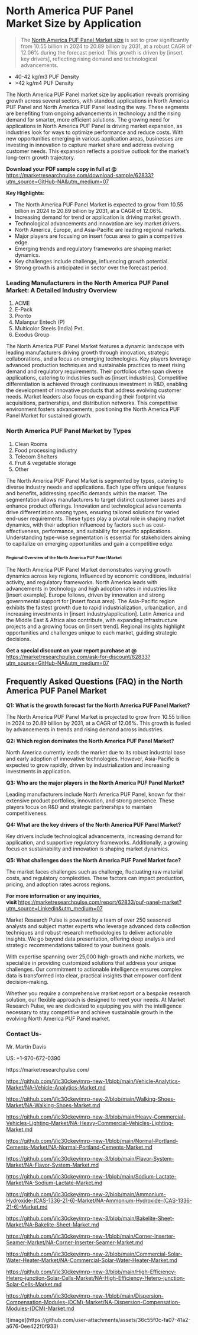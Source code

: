 <h1>North America PUF Panel Market&nbsp;Size by Application</h1><blockquote><p>The <a href="https://marketresearchpulse.com/download-sample/62833?utm_source=GitHub-NA&amp;utm_medium=07">North America PUF Panel Market size</a> is set to grow significantly from 10.55 billion in 2024 to 20.89 billion by 2031, at a robust CAGR of 12.06% during the forecast period. This growth is driven by [insert key drivers], reflecting rising demand and technological advancements.</p></blockquote><ul><li>40-42 kg/m3 PUF Density<li> >42 kg/m4 PUF Density</li></ul><p>The North America PUF Panel market size by application reveals promising growth across several sectors, with standout applications in North America PUF Panel and North America PUF Panel leading the way. These segments are benefiting from ongoing advancements in technology and the rising demand for smarter, more efficient solutions. The growing need for applications in North America PUF Panel is driving market expansion, as industries look for ways to optimize performance and reduce costs. With new opportunities emerging in various application areas, businesses are investing in innovation to capture market share and address evolving customer needs. This expansion reflects a positive outlook for the market’s long-term growth trajectory.</p><p><strong>Download your PDF sample copy in full at @ </strong><a href="https://marketresearchpulse.com/download-sample/62833?utm_source=GitHub-NA&amp;utm_medium=07">https://marketresearchpulse.com/download-sample/62833?utm_source=GitHub-NA&amp;utm_medium=07</a></p><p><strong>Key Highlights: </strong></p><ul><li>The North America PUF Panel Market is expected to grow from 10.55 billion in 2024 to 20.89 billion by 2031, at a CAGR of 12.06%.</li><li>Increasing demand for trend or application is driving market growth.</li><li>Technological advancements and innovation are key market drivers.</li><li>North America, Europe, and Asia-Pacific are leading regional markets.</li><li>Major players are focusing on insert focus area to gain a competitive edge.</li><li>Emerging trends and regulatory frameworks are shaping market dynamics.</li><li>Key challenges include challenge, influencing growth potential.</li><li>Strong growth is anticipated in sector over the forecast period.</li></ul><h3>Leading Manufacturers in the North America PUF Panel Market: A Detailed Industry Overview</h3><ol><li>ACME</li><li>E-Pack</li><li>Pronto</li><li>Malanpur Entech (P)</li><li>Multicolor Steels (India) Pvt.</li><li>Exodus Group</li></ol><div class="flex max-w-full flex-col flex-grow"><div class="min-h-8 text-message flex w-full flex-col items-end gap-2 whitespace-normal break-words [.text-message+&amp;]:mt-5" dir="auto" data-message-author-role="assistant" data-message-id="fd8432e4-4910-450d-b182-61b7bfb0a01f" data-message-model-slug="gpt-4o"><div class="flex w-full flex-col gap-1 empty:hidden first:pt-[3px]"><div class="markdown prose w-full break-words dark:prose-invert light"><p>The North America PUF Panel Market features a dynamic landscape with leading manufacturers driving growth through innovation, strategic collaborations, and a focus on emerging technologies. Key players leverage advanced production techniques and sustainable practices to meet rising demand and regulatory requirements. Their portfolios often span diverse applications, catering to industries such as [insert industries]. Competitive differentiation is achieved through continuous investment in R&amp;D, enabling the development of innovative products that address evolving customer needs. Market leaders also focus on expanding their footprint via acquisitions, partnerships, and distribution networks. This competitive environment fosters advancements, positioning the North America PUF Panel Market for sustained growth.</p></div></div></div></div><h3>North America PUF Panel Market by Types</h3><ol><li>Clean Rooms<li> Food processing industry<li> Telecom Shelters<li> Fruit & vegetable storage<li> Other</li></ol><div class="flex max-w-full flex-col flex-grow"><div class="min-h-8 text-message flex w-full flex-col items-end gap-2 whitespace-normal break-words [.text-message+&amp;]:mt-5" dir="auto" data-message-author-role="assistant" data-message-id="084470be-0bb7-4664-bddf-5156b4f41249" data-message-model-slug="gpt-4o-mini"><div class="flex w-full flex-col gap-1 empty:hidden first:pt-[3px]"><div class="markdown prose w-full break-words dark:prose-invert light"><p>The North America PUF Panel Market is segmented by types, catering to diverse industry needs and applications. Each type offers unique features and benefits, addressing specific demands within the market. The segmentation allows manufacturers to target distinct customer bases and enhance product offerings. Innovation and technological advancements drive differentiation among types, ensuring tailored solutions for varied end-user requirements. These types play a pivotal role in shaping market dynamics, with their adoption influenced by factors such as cost-effectiveness, performance, and suitability for specific applications. Understanding type-wise segmentation is essential for stakeholders aiming to capitalize on emerging opportunities and gain a competitive edge.</p></div></div></div></div><h3><span style="font-size: 11px;">Regional Overview of the North America PUF Panel Market</span></h3><div class="flex max-w-full flex-col flex-grow"><div class="min-h-8 text-message flex w-full flex-col items-end gap-2 whitespace-normal break-words [.text-message+&amp;]:mt-5" dir="auto" data-message-author-role="assistant" data-message-id="e9038762-ce64-4e30-91c9-9bd413514231" data-message-model-slug="gpt-4o-mini"><div class="flex w-full flex-col gap-1 empty:hidden first:pt-[3px]"><div class="markdown prose w-full break-words dark:prose-invert light"><p>The North America PUF Panel Market demonstrates varying growth dynamics across key regions, influenced by economic conditions, industrial activity, and regulatory frameworks. North America leads with advancements in technology and high adoption rates in industries like [insert example]. Europe follows, driven by innovation and strong governmental support for [insert focus area]. The Asia-Pacific region exhibits the fastest growth due to rapid industrialization, urbanization, and increasing investments in [insert industry/application]. Latin America and the Middle East &amp; Africa also contribute, with expanding infrastructure projects and a growing focus on [insert trend]. Regional insights highlight opportunities and challenges unique to each market, guiding strategic decisions.</p></div></div></div></div><p><strong>Get a special discount on your report purchase at @ </strong><a href="https://marketresearchpulse.com/ask-for-discount/62833?utm_source=GitHub-NA&amp;utm_medium=07">https://marketresearchpulse.com/ask-for-discount/62833?utm_source=GitHub-NA&amp;utm_medium=07</a></p><h2>Frequently Asked Questions (FAQ) in the North America PUF Panel Market</h2><p><strong>Q1: What is the growth forecast for the North America PUF Panel Market?</strong></p><p>The North America PUF Panel Market is projected to grow from 10.55 billion in 2024 to 20.89 billion by 2031, at a CAGR of 12.06%. This growth is fueled by advancements in trends and rising demand across industries.</p><p><strong>Q2: Which region dominates the North America PUF Panel Market?</strong></p><p>North America currently leads the market due to its robust industrial base and early adoption of innovative technologies. However, Asia-Pacific is expected to grow rapidly, driven by industrialization and increasing investments in application.</p><p><strong>Q3: Who are the major players in the North America PUF Panel Market?</strong></p><p>Leading manufacturers include North America PUF Panel, known for their extensive product portfolios, innovation, and strong presence. These players focus on R&amp;D and strategic partnerships to maintain competitiveness.</p><p><strong>Q4: What are the key drivers of the North America PUF Panel Market?</strong></p><p>Key drivers include technological advancements, increasing demand for application, and supportive regulatory frameworks. Additionally, a growing focus on sustainability and innovation is shaping market dynamics.</p><p><strong>Q5: What challenges does the North America PUF Panel Market face?</strong></p><p>The market faces challenges such as challenge, fluctuating raw material costs, and regulatory complexities. These factors can impact production, pricing, and adoption rates across regions.</p><p><strong>For more information or any inquiries, visit&nbsp;</strong><a href="https://marketresearchpulse.com/report/62833/puf-panel-market?utm_source=Linkedin&utm_medium=07">https://marketresearchpulse.com/report/62833/puf-panel-market?utm_source=Linkedin&utm_medium=07</a></p><p>Market Research Pulse is powered by a team of over 250 seasoned analysts and subject matter experts who leverage advanced data collection techniques and robust research methodologies to deliver actionable insights. We go beyond data presentation, offering deep analysis and strategic recommendations tailored to your business goals.</p><p>With expertise spanning over 25,000 high-growth and niche markets, we specialize in providing customized solutions that address your unique challenges. Our commitment to actionable intelligence ensures complex data is transformed into clear, practical insights that empower confident decision-making.</p><p>Whether you require a comprehensive market report or a bespoke research solution, our flexible approach is designed to meet your needs. At Market Research Pulse, we are dedicated to equipping you with the intelligence necessary to stay competitive and achieve sustainable growth in the evolving North America PUF Panel market.</p><h3><strong>Contact Us-</strong></h3><p>Mr. Martin Davis</p><p>US: +1-970-672-0390</p><p>https://marketresearchpulse.com/</p><p><a href="https://github.com/Vic30ckey/mrp-new-1/blob/main/Vehicle-Analytics-Market/NA-Vehicle-Analytics-Market.md">https://github.com/Vic30ckey/mrp-new-1/blob/main/Vehicle-Analytics-Market/NA-Vehicle-Analytics-Market.md</a></p><p><a href="https://github.com/Vic30ckey/mrp-new-2/blob/main/Walking-Shoes-Market/NA-Walking-Shoes-Market.md">https://github.com/Vic30ckey/mrp-new-2/blob/main/Walking-Shoes-Market/NA-Walking-Shoes-Market.md</a></p><p><a href="https://github.com/Vic30ckey/mrp-new-3/blob/main/Heavy-Commercial-Vehicles-Lighting-Market/NA-Heavy-Commercial-Vehicles-Lighting-Market.md">https://github.com/Vic30ckey/mrp-new-3/blob/main/Heavy-Commercial-Vehicles-Lighting-Market/NA-Heavy-Commercial-Vehicles-Lighting-Market.md</a></p><p><a href="https://github.com/Vic30ckey/mrp-new-1/blob/main/Normal-Portland-Cements-Market/NA-Normal-Portland-Cements-Market.md">https://github.com/Vic30ckey/mrp-new-1/blob/main/Normal-Portland-Cements-Market/NA-Normal-Portland-Cements-Market.md</a></p><p><a href="https://github.com/Vic30ckey/mrp-new-3/blob/main/Flavor-System-Market/NA-Flavor-System-Market.md">https://github.com/Vic30ckey/mrp-new-3/blob/main/Flavor-System-Market/NA-Flavor-System-Market.md</a></p><p><a href="https://github.com/Vic30ckey/mrp-new-1/blob/main/Sodium-Lactate-Market/NA-Sodium-Lactate-Market.md">https://github.com/Vic30ckey/mrp-new-1/blob/main/Sodium-Lactate-Market/NA-Sodium-Lactate-Market.md</a></p><p><a href="https://github.com/Vic30ckey/mrp-new-2/blob/main/Ammonium-Hydroxide-(CAS-1336-21-6)-Market/NA-Ammonium-Hydroxide-(CAS-1336-21-6)-Market.md">https://github.com/Vic30ckey/mrp-new-2/blob/main/Ammonium-Hydroxide-(CAS-1336-21-6)-Market/NA-Ammonium-Hydroxide-(CAS-1336-21-6)-Market.md</a></p><p><a href="https://github.com/Vic30ckey/mrp-new-3/blob/main/Bakelite-Sheet-Market/NA-Bakelite-Sheet-Market.md">https://github.com/Vic30ckey/mrp-new-3/blob/main/Bakelite-Sheet-Market/NA-Bakelite-Sheet-Market.md</a></p><p><a href="https://github.com/Vic30ckey/mrp-new-1/blob/main/Corner-Inserter-Seamer-Market/NA-Corner-Inserter-Seamer-Market.md">https://github.com/Vic30ckey/mrp-new-1/blob/main/Corner-Inserter-Seamer-Market/NA-Corner-Inserter-Seamer-Market.md</a></p><p><a href="https://github.com/Vic30ckey/mrp-new-2/blob/main/Commercial-Solar-Water-Heater-Market/NA-Commercial-Solar-Water-Heater-Market.md">https://github.com/Vic30ckey/mrp-new-2/blob/main/Commercial-Solar-Water-Heater-Market/NA-Commercial-Solar-Water-Heater-Market.md</a></p><p><a href="https://github.com/Vic30ckey/mrp-new-3/blob/main/High-Efficiency-Hetero-junction-Solar-Cells-Market/NA-High-Efficiency-Hetero-junction-Solar-Cells-Market.md">https://github.com/Vic30ckey/mrp-new-3/blob/main/High-Efficiency-Hetero-junction-Solar-Cells-Market/NA-High-Efficiency-Hetero-junction-Solar-Cells-Market.md</a></p><p><a href="https://github.com/Vic30ckey/mrp-new-1/blob/main/Dispersion-Compensation-Modules-(DCM)-Market/NA-Dispersion-Compensation-Modules-(DCM)-Market.md">https://github.com/Vic30ckey/mrp-new-1/blob/main/Dispersion-Compensation-Modules-(DCM)-Market/NA-Dispersion-Compensation-Modules-(DCM)-Market.md</a></p>
![image](https://github.com/user-attachments/assets/36c55f0c-fa07-41a2-a676-0ee422f0f933)
